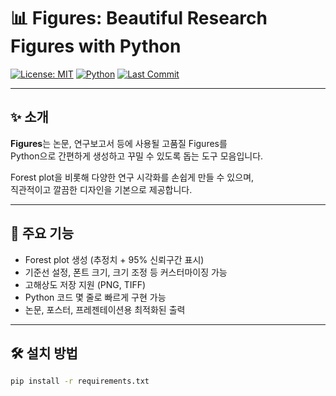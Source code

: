 # 📊 Figures: Beautiful Research Figures with Python

[![License: MIT](https://img.shields.io/badge/License-MIT-yellow.svg)](https://opensource.org/licenses/MIT)
[![Python](https://img.shields.io/badge/python-3.8%2B-blue.svg)](https://www.python.org/downloads/)
[![Last Commit](https://img.shields.io/github/last-commit/너의아이디/Figures.svg)](https://github.com/너의아이디/Figures/commits/main)

---

## ✨ 소개

**Figures**는 논문, 연구보고서 등에 사용될 고품질 Figures를  
Python으로 간편하게 생성하고 꾸밀 수 있도록 돕는 도구 모음입니다.

Forest plot을 비롯해 다양한 연구 시각화를 손쉽게 만들 수 있으며,  
직관적이고 깔끔한 디자인을 기본으로 제공합니다.

---

## 🚀 주요 기능

- Forest plot 생성 (추정치 + 95% 신뢰구간 표시)
- 기준선 설정, 폰트 크기, 크기 조정 등 커스터마이징 가능
- 고해상도 저장 지원 (PNG, TIFF)
- Python 코드 몇 줄로 빠르게 구현 가능
- 논문, 포스터, 프레젠테이션용 최적화된 출력

---

## 🛠 설치 방법

```bash
pip install -r requirements.txt
